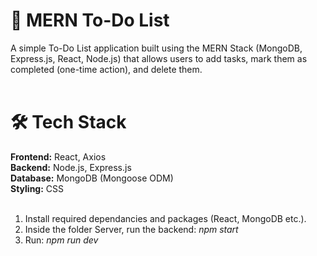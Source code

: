 <h1>📝 MERN To-Do List</h1>

A simple To-Do List application built using the MERN Stack (MongoDB, Express.js, React, Node.js) that allows users to add tasks, mark them as completed (one-time action), and delete them.<br><br>

<h1>🛠️ Tech Stack</h1>

**Frontend:** React, Axios<br>
**Backend:** Node.js, Express.js<br>
**Database:** MongoDB (Mongoose ODM)<br>
**Styling:** CSS<br><br>

1. Install required dependancies and packages (React, MongoDB etc.).<br>
2. Inside the folder Server, run the backend:    _npm start_
3. Run:    _npm run dev_
